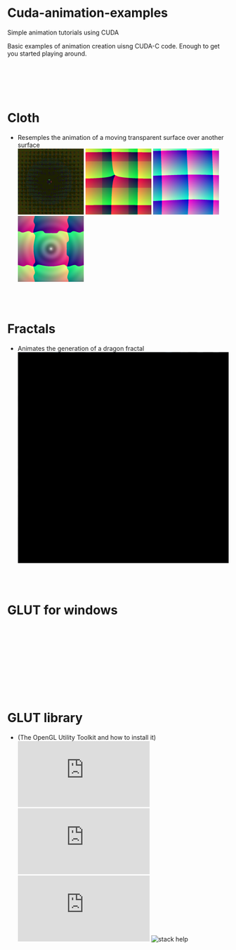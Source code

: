 # Cuda-animation-examples
Simple animation tutorials using CUDA

Basic examples of animation creation uisng CUDA-C code. Enough to get you started playing around.

<br><br><br><br>

# Cloth<br>
- Resemples the animation of a moving transparent surface over another surface<br>
![Cloth](https://github.com/CodedK/Cuda-animation-examples/blob/master/assets/cloth.gif)
![Cloth](https://github.com/CodedK/Cuda-animation-examples/blob/master/assets/cloth1.png)
![Cloth](https://github.com/CodedK/Cuda-animation-examples/blob/master/assets/cloth2.png)
![Cloth](https://github.com/CodedK/Cuda-animation-examples/blob/master/assets/cloth3.png)

<br><br>

# Fractals<br>
- Animates the generation of a dragon fractal<br>
![Fractal](https://github.com/CodedK/Cuda-animation-examples/blob/master/assets/spiral.gif)

<br><br>

# GLUT for windows
![GLUT 3.7](ftp://ftp.sgi.com/opengl/glut/glut3.html.old)<br>

# GLUT library
- (The OpenGL Utility Toolkit and how to install it)<br>
![Glut Library](https://www.opengl.org/resources/libraries/glut/glut_downloads.php)<br>
![How to install GLUT](http://home.ku.edu.tr/~yyemez/Comp410/GLUT%20for%20Windows.html)<br>
![How to install GLUT](https://www.cs.csustan.edu/~rsc/SDSU/GLUTinstall.html)
![stack help](https://stackoverflow.com/questions/9234664/how-to-install-glut-on-a-64-bit-windows-7-for-ms-vs2010)

